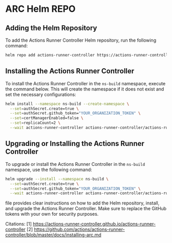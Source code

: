 
# ARC Helm REPO

## Adding the Helm Repository

To add the Actions Runner Controller Helm repository, run the following command:

```bash
helm repo add actions-runner-controller https://actions-runner-controller.github.io/actions-runner-controller
```

## Installing the Actions Runner Controller

To install the Actions Runner Controller in the `ns-build` namespace, execute the command below. This will create the namespace if it does not exist and set the necessary configurations:

```bash
helm install --namespace ns-build --create-namespace \
  --set=authSecret.create=true \
  --set=authSecret.github_token="YOUR_ORGANIZATION_TOKEN" \
  --set=certManagerEnabled=false \
  --set=replicaCount=2 \
  --wait actions-runner-controller actions-runner-controller/actions-runner-controller
```

## Upgrading or Installing the Actions Runner Controller

To upgrade or install the Actions Runner Controller in the `ns-build` namespace, use the following command:

```bash
helm upgrade --install --namespace ns-build \
  --set=authSecret.create=true \
  --set=authSecret.github_token="YOUR_ORGANIZATION_TOKEN" \
  --wait actions-runner-controller actions-runner-controller/actions-runner-controller
```

file provides clear instructions on how to add the Helm repository, install, and upgrade the Actions Runner Controller. Make sure to replace the GitHub tokens with your own for security purposes.

Citations:
[1] https://actions-runner-controller.github.io/actions-runner-controller
[2] https://github.com/actions/actions-runner-controller/blob/master/docs/installing-arc.md
